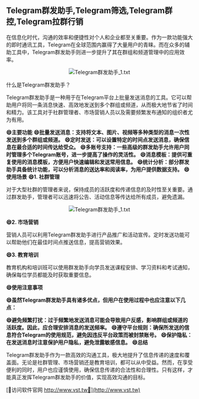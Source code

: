## **Telegram群发助手,Telegram筛选,Telegram群控,Telegram拉群行销**

在信息化时代，沟通的效率和便捷性对个人和企业都至关重要。作为一款功能强大的即时通讯工具，Telegram在全球范围内赢得了大量用户的青睐。而在众多的辅助工具中，Telegram群发助手则进一步提升了其在群组和频道管理中的应用效率。

 <center><img src="https://vst.tw/MP4/tuiguang/png/6.png" alt="Telegram群发助手_1.txt"></center>

什么是Telegram群发助手？

Telegram群发助手是一种用于在Telegram平台上批量发送消息的工具。它可以帮助用户将同一条消息快速、高效地发送到多个群组或频道，从而极大地节省了时间和精力。该工具对于社群管理者、市场营销人员以及需要频繁发布通知的组织者尤为有用。

**😄主要功能**
**😄批量发送消息：支持将文本、图片、视频等多种类型的消息一次性发送到多个群组或频道。**
**😄定时发送：可以设置特定的时间点发送消息，确保信息在最合适的时间传达给受众。**
**😄多账号支持：一些高级的群发助手允许用户同时管理多个Telegram账号，进一步提高了操作的灵活性。**
**😄消息模板：提供可重复使用的消息模板，方便用户快速编辑和发送常用信息。**
**😄统计分析：部分群发助手具备统计功能，可以分析消息的送达率和阅读率，为用户提供数据支持。**
**😄使用场景**
**😄1. 社群管理**

对于大型社群的管理者来说，保持成员的活跃度和传递信息的及时性至关重要。通过群发助手，管理者可以迅速将公告、活动信息等传达给所有成员，避免遗漏。

 <center><img src="https://vst.tw/MP4/tuiguang/png/3.png" alt="Telegram群发助手_1.txt"></center>

**😄2. 市场营销**

营销人员可以利用Telegram群发助手进行产品推广和活动宣传。定时发送功能可以帮助他们在最佳时间点推送信息，提高营销效果。

**😄3. 教育培训**

教育机构和培训班可以使用群发助手向学员发送课程安排、学习资料和考试通知，确保每位学员都能及时获取重要信息。

**😄使用注意事项**

**😄虽然Telegram群发助手具有诸多优点，但用户在使用过程中也应注意以下几点：**

**😄避免频繁打扰：过于频繁地发送消息可能会导致用户反感，影响群组或频道的活跃度。因此，应合理安排消息的发送频率。**
**😄遵守平台规则：确保所发送的信息符合Telegram的使用规范，避免因违反平台政策而被封禁账号。**
**😄保护隐私：在发送消息时注意保护用户隐私，避免泄露敏感信息。**
**😄总结**

Telegram群发助手作为一款高效的沟通工具，极大地提升了信息传递的速度和覆盖面。无论是社群管理、市场营销还是教育培训，都可以从中受益。然而，在享受便利的同时，用户也应谨慎使用，确保信息传递的合法性和合理性。只有这样，才能真正发挥Telegram群发助手的价值，实现高效沟通的目标。


[👻访问软件官网 http://www.vst.tw👻](http://www.vst.tw)

